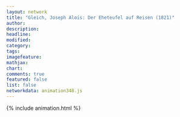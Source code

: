 ```yaml
---
layout: network
title: "Gleich, Joseph Alois: Der Eheteufel auf Reisen (1821)"
author:
description:
headline:
modified:
category:
tags:
imagefeature: 
mathjax: 
chart: 
comments: true
featured: false
list: false
networkdata: animation348.js
---
```

{% include animation.html %}

